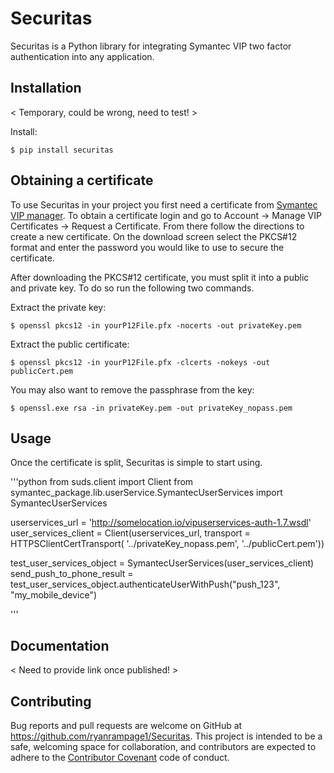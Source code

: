 # Securitas

Securitas is a Python library for integrating Symantec VIP two factor authentication into any application.

## Installation

< Temporary, could be wrong, need to test! >

Install:

    $ pip install securitas

## Obtaining a certificate

To use Securitas in your project you first need a certificate from [Symantec VIP manager](https://manager.vip.symantec.com).
To obtain a certificate login and go to Account -> Manage VIP Certificates -> Request a Certificate. From there follow
the directions to create a new certificate. On the download screen select the PKCS#12 format and enter the password you
would like to use to secure the certificate.

After downloading the PKCS#12 certificate, you must split it into a public and private key. To do so run the following two
commands.

Extract the private key:

    $ openssl pkcs12 -in yourP12File.pfx -nocerts -out privateKey.pem

Extract the public certificate:

    $ openssl pkcs12 -in yourP12File.pfx -clcerts -nokeys -out publicCert.pem

You may also want to remove the passphrase from the key:

    $ openssl.exe rsa -in privateKey.pem -out privateKey_nopass.pem

## Usage

Once the certificate is split, Securitas is simple to start using.

'''python
from suds.client import Client
from symantec_package.lib.userService.SymantecUserServices import SymantecUserServices

userservices_url = 'http://somelocation.io/vipuserservices-auth-1.7.wsdl'
user_services_client = Client(userservices_url,
      transport = HTTPSClientCertTransport( '../privateKey_nopass.pem', '../publicCert.pem'))

test_user_services_object = SymantecUserServices(user_services_client)
send_push_to_phone_result = test_user_services_object.authenticateUserWithPush("push_123", "my_mobile_device")

'''

## Documentation

< Need to provide link once published! >

## Contributing

Bug reports and pull requests are welcome on GitHub at https://github.com/ryanrampage1/Securitas. This project is intended to be a safe, welcoming space for collaboration, and contributors are expected to adhere to the [Contributor Covenant](http://contributor-covenant.org) code of conduct.
